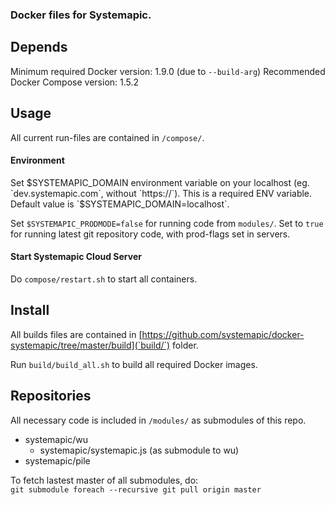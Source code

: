 ### Docker files for Systemapic.

## Depends
Minimum required Docker version: 1.9.0 (due to `--build-arg`)
Recommended Docker Compose version: 1.5.2

## Usage
All current run-files are contained in `/compose/`. 

#### Environment
Set $SYSTEMAPIC_DOMAIN environment variable on your localhost (eg. `dev.systemapic.com`, without `https://`). This is a required ENV variable. Default value is `$SYSTEMAPIC_DOMAIN=localhost`.

Set `$SYSTEMAPIC_PRODMODE=false` for running code from `modules/`. Set to `true` for running latest git repository code, with prod-flags set in servers. 


#### Start Systemapic Cloud Server
Do `compose/restart.sh` to start all containers. 


## Install

All builds files are contained in [https://github.com/systemapic/docker-systemapic/tree/master/build](`build/`) folder. 

Run `build/build_all.sh` to build all required Docker images.


## Repositories
All necessary code is included in `/modules/` as submodules of this repo.  
 - systemapic/wu  
   - systemapic/systemapic.js (as submodule to wu)  
 - systemapic/pile  

To fetch lastest master of all submodules, do:  
`git submodule foreach --recursive git pull origin master`